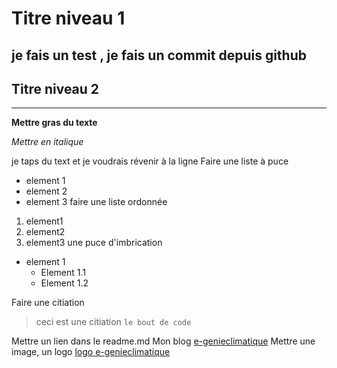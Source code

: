 # Titre niveau 1
je fais un test , je fais un commit depuis github
-----------------
## Titre niveau 2
----------------------------
__Mettre gras du texte__

*Mettre en italique*

je taps du text et je voudrais  révenir à la ligne
Faire une liste à puce
* element 1
* element 2
* element 3
faire une liste ordonnée
1. element1
2. element2
3. element3
une puce d'imbrication
* element 1
  * Element 1.1
  * Element 1.2

Faire une citiation
>ceci est une citiation
`le bout de code`

Mettre un lien dans le readme.md
Mon blog [e-genieclimatique](https://www.e-genieclimatique.com)
Mettre une image, un logo [logo e-genieclimatique](https://www.e-genieclimatique.com)




